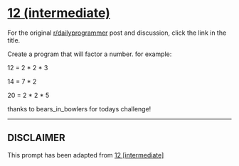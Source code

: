 # [12 (intermediate)](https://www.reddit.com/r/dailyprogrammer/comments/pxrzh/2202012_challenge_12_intermediate/)

For the original [r/dailyprogrammer](https://www.reddit.com/r/dailyprogrammer/) post and discussion, click the link in the title.

Create a program that will factor a number. for example:

12 = 2 * 2 * 3

14 = 7 * 2

20 = 2 * 2 * 5

thanks to bears_in_bowlers for todays challenge!


----
## **DISCLAIMER**
This prompt has been adapted from [12 [intermediate]](https://www.reddit.com/r/dailyprogrammer/comments/pxrzh/2202012_challenge_12_intermediate/
)
